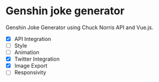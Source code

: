 # Genshin joke generator
Genshin Joke Generator using Chuck Norris API and Vue.js.
- [x] API Integration
- [ ] Style
- [ ] Animation
- [x] Twitter Integration
- [x] Image Export
- [ ] Responsivity
